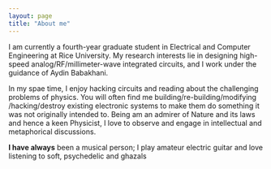 ```yaml
---
layout: page
title: "About me"
---
```

I am currently a fourth-year graduate student in Electrical and Computer Engineering at Rice University. My research interests lie in designing high-speed analog/RF/millimeter-wave integrated circuits, and I work under the guidance of Aydin Babakhani.

In my spae time, I enjoy hacking circuits and reading about the challenging problems of physics. You will often find me building/re-building/modifying /hacking/destroy existing electronic systems to make them do something it was not originally intended to. Being am an admirer of Nature and its laws and hence a keen Physicist, I love to observe and engage in intellectual and metaphorical discussions.

**I have always** been a musical person; I play amateur electric guitar and love listening to soft, psychedelic and ghazals


